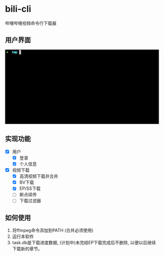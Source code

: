 bili-cli
=========

哔哩哔哩视频命令行下载器

## 用户界面

![](images/down_bv.gif)

## 实现功能

- [x] 用户
  - [x] 登录
  - [x] 个人信息
- [x] 视频下载
  - [x] 高清视频下载并合并
  - [x] BV下载
  - [x] EP/SS下载
  - [ ] 断点续传
  - [ ] 下载过滤器

## 如何使用

1. 将ffmpeg命令添加到PATH (合并必须使用)
2. 运行本软件
3. task.db是下载进度数据, (计划中)未完结EP下载完成后不删除, 以便以后继续下载新的章节。
